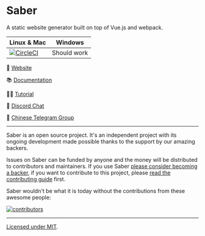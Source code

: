 # Saber

A static website generator built on top of Vue.js and webpack.

| Linux & Mac                                                                                                                                            | Windows     |
| ------------------------------------------------------------------------------------------------------------------------------------------------------ | ----------- |
| <a href="https://circleci.com/gh/saberland/saber/tree/master"><img src="https://badgen.net/circleci/github/saberland/saber/master" alt="CircleCI"></a> | Should work |

🔗 [Website](https://saber.land)

📚 [Documentation](https://saber.land/docs)

👩‍🏫 [Tutorial](https://saber.land/tutorial/tutorial.html)

💬 [Discord Chat](https://chat.saber.land)

🐉 [Chinese Telegram Group](https://t.me/joinchat/Bc7EQEaeb4Ty0k5wvRNU7Q)

---

Saber is an open source project. It's an independent project with its ongoing development made possible thanks to the support by our amazing backers.

Issues on Saber can be funded by anyone and the money will be distributed to contributors and maintainers. If you use Saber [please consider becoming a backer](https://issuehunt.io/r/saberland/saber), if you want to contribute to this project, please [read the contributing guide](./CONTRIBUTING.md) first.

Saber wouldn't be what it is today without the contributions from these awesome people:

[![contributors](https://opencollective.com/saber/contributors.svg?button=false&width=890)](https://github.com/egoist/saber/graphs/contributors)

---

[Licensed under MIT](./LICENSE).
